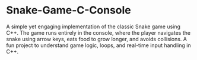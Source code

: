 # Snake-Game-C-Console
A simple yet engaging implementation of the classic Snake game using C++. The game runs entirely in the console, where the player navigates the snake using arrow keys, eats food to grow longer, and avoids collisions. A fun project to understand game logic, loops, and real-time input handling in C++.
